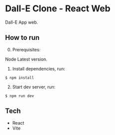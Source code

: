 # Dall-E Clone - React Web

Dall-E App web.

## How to run

0. Prerequisites:

Node Latest version.

1. Install dependencies, run:

```
$ npm install
```

2. Start dev server, run:

```
$ npm run dev
```

## Tech

- React
- Vite
